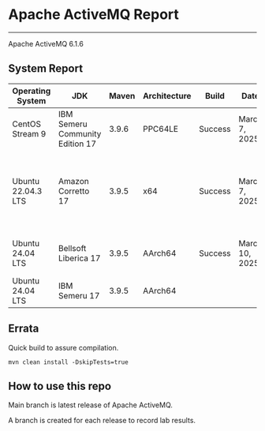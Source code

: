 # Apache ActiveMQ Report
--- 

Apache ActiveMQ 6.1.6

## System Report

| Operating System    | JDK       | Maven | Architecture | Build | Date  | Notes |
|---------------------|-----------|-------|--------------|-------|-------|-------|
| CentOS Stream 9         | IBM Semeru Community Edition 17   | 3.9.6 | PPC64LE      | Success | March 7, 2025 | A few unstable unit tests. |
| Ubuntu 22.04.3 LTS          | Amazon Corretto 17   | 3.9.5 | x64      | Success | March 7, 2025| Errors in AMQP, All Jar Bundle, Web Demo, and Assembly |
| Ubuntu 24.04 LTS          | Bellsoft Liberica 17   | 3.9.5 | AArch64      | Success  | March 10, 2025 | HTTP Protocol Unit test failure. |
| Ubuntu 24.04 LTS          | IBM Semeru 17   | 3.9.5 | AArch64      |   |  |  |


## Errata


Quick build to assure compilation. 
```
mvn clean install -DskipTests=true
```

## How to use this repo

Main branch is latest release of Apache ActiveMQ.

A branch is created for each release to record lab results.
